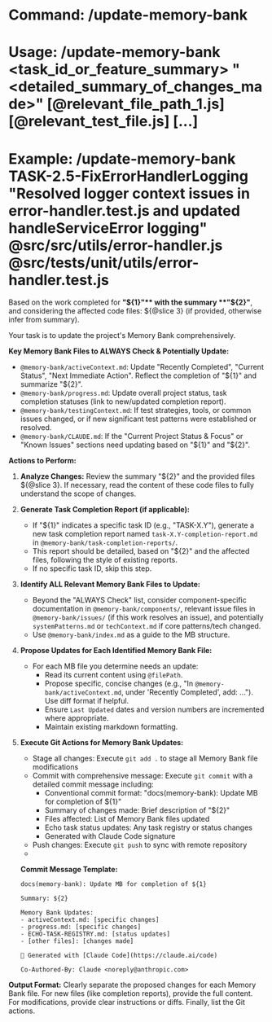 # Command: /update-memory-bank
# Usage: /update-memory-bank <task_id_or_feature_summary> "<detailed_summary_of_changes_made>" [@relevant_file_path_1.js] [@relevant_test_file.js] [...]
# Example: /update-memory-bank TASK-2.5-FixErrorHandlerLogging "Resolved logger context issues in error-handler.test.js and updated handleServiceError logging" @src/src/utils/error-handler.js @src/tests/unit/utils/error-handler.test.js

Based on the work completed for **"${1}"** with the summary **"${2}"**, and considering the affected code files: ${@slice 3} (if provided, otherwise infer from summary).

Your task is to update the project's Memory Bank comprehensively.

**Key Memory Bank Files to ALWAYS Check & Potentially Update:**
*   `@memory-bank/activeContext.md`: Update "Recently Completed", "Current Status", "Next Immediate Action". Reflect the completion of "${1}" and summarize "${2}".
*   `@memory-bank/progress.md`: Update overall project status, task completion statuses (link to new/updated completion report).
*   `@memory-bank/testingContext.md`: If test strategies, tools, or common issues changed, or if new significant test patterns were established or resolved.
*   `@memory-bank/CLAUDE.md`: If the "Current Project Status & Focus" or "Known Issues" sections need updating based on "${1}" and "${2}".

**Actions to Perform:**

1.  **Analyze Changes:** Review the summary "${2}" and the provided files ${@slice 3}. If necessary, read the content of these code files to fully understand the scope of changes.

2.  **Generate Task Completion Report (if applicable):**
    *   If "${1}" indicates a specific task ID (e.g., "TASK-X.Y"), generate a new task completion report named `task-X.Y-completion-report.md` in `@memory-bank/task-completion-reports/`.
    *   This report should be detailed, based on "${2}" and the affected files, following the style of existing reports.
    *   If no specific task ID, skip this step.

3.  **Identify ALL Relevant Memory Bank Files to Update:**
    *   Beyond the "ALWAYS Check" list, consider component-specific documentation in `@memory-bank/components/`, relevant issue files in `@memory-bank/issues/` (if this work resolves an issue), and potentially `systemPatterns.md` or `techContext.md` if core patterns/tech changed.
    *   Use `@memory-bank/index.md` as a guide to the MB structure.

4.  **Propose Updates for Each Identified Memory Bank File:**
    *   For each MB file you determine needs an update:
        *   Read its current content using `@filePath`.
        *   Propose specific, concise changes (e.g., "In `@memory-bank/activeContext.md`, under 'Recently Completed', add: ..."). Use diff format if helpful.
        *   Ensure `Last Updated` dates and version numbers are incremented where appropriate.
        *   Maintain existing markdown formatting.

5.  **Execute Git Actions for Memory Bank Updates:**
    *   Stage all changes: Execute `git add .` to stage all Memory Bank file modifications
    *   Commit with comprehensive message: Execute `git commit` with a detailed commit message including:
        *   Conventional commit format: "docs(memory-bank): Update MB for completion of ${1}"
        *   Summary of changes made: Brief description of "${2}"
        *   Files affected: List of Memory Bank files updated
        *   Echo task status updates: Any task registry or status changes
        *   Generated with Claude Code signature
    *   Push changes: Execute `git push` to sync with remote repository
    *   
    **Commit Message Template:**
    ```
    docs(memory-bank): Update MB for completion of ${1}
    
    Summary: ${2}
    
    Memory Bank Updates:
    - activeContext.md: [specific changes]
    - progress.md: [specific changes] 
    - ECHO-TASK-REGISTRY.md: [status updates]
    - [other files]: [changes made]
    
    🤖 Generated with [Claude Code](https://claude.ai/code)
    
    Co-Authored-By: Claude <noreply@anthropic.com>
    ```

**Output Format:**
Clearly separate the proposed changes for each Memory Bank file. For new files (like completion reports), provide the full content. For modifications, provide clear instructions or diffs. Finally, list the Git actions.